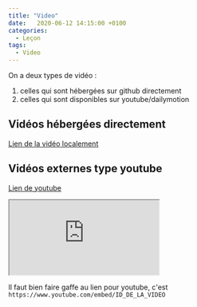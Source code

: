 ```yaml
---
title: "Video"
date:   2020-06-12 14:15:00 +0100
categories:
  - Leçon
tags:
  - Video
---
```


On a deux types de vidéo :
  1. celles qui sont hébergées sur github directement
  2. celles qui sont disponibles sur youtube/dailymotion

## Vidéos hébergées directement

[Lien de la vidéo localement](/assets/videos/a_moi_vous_me_dites.mp4)

<div class="video">
	<object data="/assets/videos/a_moi_vous_me_dites.mp4"></object>
</div>

## Vidéos externes type youtube

[Lien de youtube](https://www.youtube.com/watch?v=dQw4w9WgXcQ)

<iframe src="https://www.youtube.com/embed/dQw4w9WgXcQ"></iframe>


Il faut bien faire gaffe au lien pour youtube, c'est `https://www.youtube.com/embed/ID_DE_LA_VIDEO`
